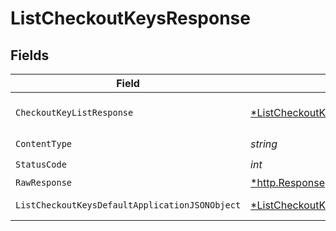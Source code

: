 # ListCheckoutKeysResponse


## Fields

| Field                                                                                                          | Type                                                                                                           | Required                                                                                                       | Description                                                                                                    |
| -------------------------------------------------------------------------------------------------------------- | -------------------------------------------------------------------------------------------------------------- | -------------------------------------------------------------------------------------------------------------- | -------------------------------------------------------------------------------------------------------------- |
| `CheckoutKeyListResponse`                                                                                      | [*ListCheckoutKeysCheckoutKeyListResponse](../../models/operations/listcheckoutkeyscheckoutkeylistresponse.md) | :heavy_minus_sign:                                                                                             | A sequence of checkout keys.                                                                                   |
| `ContentType`                                                                                                  | *string*                                                                                                       | :heavy_check_mark:                                                                                             | N/A                                                                                                            |
| `StatusCode`                                                                                                   | *int*                                                                                                          | :heavy_check_mark:                                                                                             | N/A                                                                                                            |
| `RawResponse`                                                                                                  | [*http.Response](https://pkg.go.dev/net/http#Response)                                                         | :heavy_minus_sign:                                                                                             | N/A                                                                                                            |
| `ListCheckoutKeysDefaultApplicationJSONObject`                                                                 | [*ListCheckoutKeysDefaultApplicationJSON](../../models/operations/listcheckoutkeysdefaultapplicationjson.md)   | :heavy_minus_sign:                                                                                             | Error response.                                                                                                |
